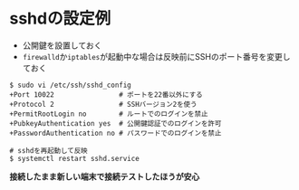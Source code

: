 # sshdの設定例

* 公開鍵を設置しておく
* `firewalld`か`iptables`が起動中な場合は反映前にSSHのポート番号を変更しておく

```
$ sudo vi /etc/ssh/sshd_config
+Port 10022                # ポートを22番以外にする
+Protocol 2                # SSHバージョン2を使う
+PermitRootLogin no        # ルートでのログインを禁止
+PubkeyAuthentication yes  # 公開鍵認証でのログインを許可
+PasswordAuthentication no # パスワードでのログインを禁止

# sshdを再起動して反映
$ systemctl restart sshd.service
```

**接続したまま新しい端末で接続テストしたほうが安心**
